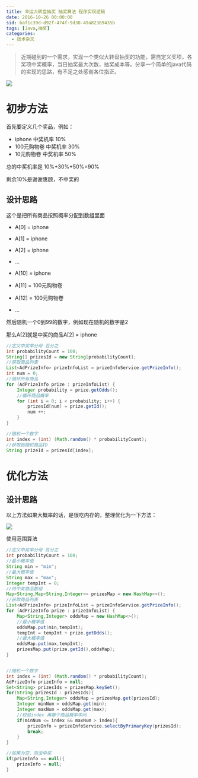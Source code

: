 ```yaml
---
title: 幸运大转盘抽奖 抽奖算法 程序实现逻辑
date: 2016-10-26 00:00:00
sid: baf1c39d-d92f-474f-9d38-49a82389435b
tags: [Java,抽奖]
categories: 
  - 技术杂文
---
```

>近期碰到的一个需求，实现一个类似大转盘抽奖的功能，需自定义奖项，各奖项中奖概率，当日抽奖最大次数，抽奖成本等。分享一个简单的java代码的实现的思路，有不足之处感谢各位指正。
<!--more-->

![](http://ofbphtmkb.bkt.clouddn.com/qianxun/e/f3/3222d8e23d1b9889a6913d8d1fb14.png)

# 初步方法

首先要定义几个奖品，例如：
- iphone 中奖机率 10% 
- 100元购物卷 中奖机率 30% 
- 10元购物卷 中奖机率 50% 

总的中奖机率是 10%+30%+50%=90%

剩余10%是谢谢惠顾，不中奖的

## 设计思路
这个是把所有商品按照概率分配到数组里面

- A[0] = iphone
- A[1] = iphone 
- A[2] = iphone 
- ...
- A[10] = iphone

- A[11] = 100元购物卷 
- A[12] = 100元购物卷 
- ...

然后随机一个0到99的数字，例如现在随机的数字是2

那么A[2]就是中奖的商品A[2] = iphone

```java
//定义中奖率分母 百分之
int probabilityCount = 100;  
String[] prizesId = new String[probabilityCount];  
//获取商品列表
List<AdPrizeInfo> prizeInfoList = prizeInfoService.getPrizeInfo();  
int num = 0;  
//循环所有商品
for (AdPrizeInfo prize : prizeInfoList) {  
    Integer probability = prize.getOdds();
    //循环商品概率
    for (int i = 0; i < probability; i++) {
        prizesId[num] = prize.getId();
        num ++;
    }
}

//随机一个数字
int index = (int) (Math.random() * probabilityCount);  
//获取到随机商品ID
String prizeId = prizesId[index];  
```

# 优化方法

## 设计思路

以上方法如果大概率的话，是很吃内存的，整理优化为一下方法：

![](http://ofbphtmkb.bkt.clouddn.com/qianxun/c/73/ff890460e3fe6895416d64840985d.jpg)

使用范围算法

```java
//定义中奖率分母 百分之
int probabilityCount = 100;  
//最小概率值
String min = "min";  
//最大概率值
String max = "max";  
Integer tempInt = 0;  
//待中奖商品数组
Map<String,Map<String,Integer>> prizesMap = new HashMap<>();  
//获取商品列表
List<AdPrizeInfo> prizeInfoList = prizeInfoService.getPrizeInfo();  
for (AdPrizeInfo prize : prizeInfoList) {  
    Map<String,Integer> oddsMap = new HashMap<>();
    //最小概率值
    oddsMap.put(min,tempInt);
    tempInt = tempInt + prize.getOdds();
    //最大概率值
    oddsMap.put(max,tempInt);
    prizesMap.put(prize.getId(),oddsMap);
}


//随机一个数字
int index = (int) (Math.random() * probabilityCount);  
AdPrizeInfo prizeInfo = null;  
Set<String> prizesIds = prizesMap.keySet();  
for(String prizesId : prizesIds){  
    Map<String,Integer> oddsMap = prizesMap.get(prizesId);
    Integer minNum = oddsMap.get(min);
    Integer maxNum = oddsMap.get(max);
    //校验index 再哪个商品概率中间
    if(minNum <= index && maxNum > index){
        prizeInfo = prizeInfoService.selectByPrimaryKey(prizesId);
        break;
    }
}

//如果为空，则没中奖
if(prizeInfo == null){  
    prizeInfo = null;
}
```
